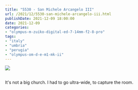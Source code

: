 ```yaml
---
title: "5530 - San Michele Arcangelo III"
url: /2021/12/5530-san-michele-arcangelo-iii.html
publishDate: 2021-12-09 18:00:00
date: 2021-12-09
categories:
- "olympus-m-zuiko-digital-ed-7-14mm-f2-8-pro"
tags:
- "italy"
- "umbria"
- "perugia"
- "olympus-om-d-e-m1-mk-ii"
---
```

<div class="container">
<div class="center"><a target="_blank" href="https://d25zfm9zpd7gm5.cloudfront.net/1200x1200/2019/20190902_123521_lr.jpg"><img class="webfeedsFeaturedVisual" src="https://d25zfm9zpd7gm5.cloudfront.net/0600x0600/2019/20190902_123521_lr.jpg" /></a></div>
</div>
<br />

It's not a big church. I had to go ultra-wide, to capture
the room.
